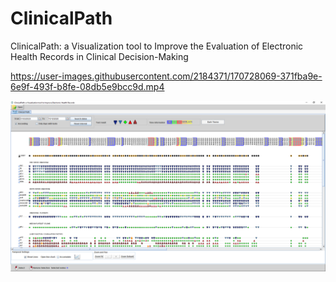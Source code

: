 # ClinicalPath

ClinicalPath: a Visualization tool to Improve the Evaluation of Electronic Health Records in Clinical Decision-Making

https://user-images.githubusercontent.com/2184371/170728069-371fba9e-6e9f-493f-b8fe-08db5e9bcc9d.mp4


![](https://github.com/claudiodgl/ClinicalPath/blob/08ba83e8987a2b87213ec97b6d242c4ea318bf1e/ClinicalPath_image.PNG?raw=true)

